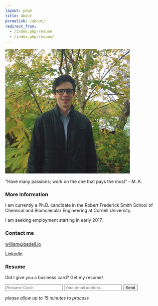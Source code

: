 ```yaml
---
layout: page
title: About
permalink: /about/
redirect_from:
  - /index.php/resume
  - /index.php/resume/
---
```

<img src="/images/bill_pic.jpg" alt="Bill" style="width: 400px;"/>

"Have many passions; work on the one that pays the most" - M. K.

### More Information

I am currently a Ph.D. candidate in the Robert Frederick Smith School of Chemical and Biomolecular Engineering at Cornell University.

I am seeking employment starting in early 2017.

### Contact me

[william@bedell.io](mailto:william@bedell.io)

[LinkedIn](https://www.linkedin.com/in/bill-bedell-27813749)

### Resume

Did I give you a business card? Get my resume!

<form action="https://formspree.io/william@bedell.io"
      method="POST">
    <input type="text" name="code" placeholder="Resume Code">
    <input type="text" name="_subject" placeholder="Your email address">
    <input type="text" name="_format" value="plain" style="display:none" />
    <input type="submit" value="Send">
</form> 

*please allow up to 15 minutes to process*
